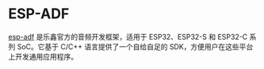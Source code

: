 # ESP-ADF



[esp-adf](https://docs.os-q.com/espidf) 是乐鑫官方的音频开发框架，适用于 ESP32、ESP32-S 和 ESP32-C 系列 SoC。它基于 C/C++ 语言提供了一个自给自足的 SDK，方便用户在这些平台上开发通用应用程序。

